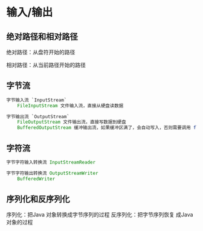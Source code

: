 # 输入/输出

## 绝对路径和相对路径

绝对路径：从盘符开始的路径

相对路径：从当前路径开始的路径

## 字节流

```java
字节输入流 `InputStream`
    FileInputStream 文件输入流，直接从硬盘读数据

字节输出流 `OutputStream`
    FileOutputStream 文件输出流，直接写数据到硬盘
    BufferedOutputStream 缓冲输出流，如果缓冲区满了，会自动写入，否则需要调用 flush() 或者 close() 强制清空缓冲区（将缓冲区数据写入硬盘）
```

## 字符流

```java
字节字符输入转换流 InputStreamReader

字节字符输出转换流 OutputStreamWriter
    BufferedWriter

```

## 序列化和反序列化

序列化：把Java 对象转换成字节序列的过程
反序列化：把字节序列恢复 成Java 对象的过程